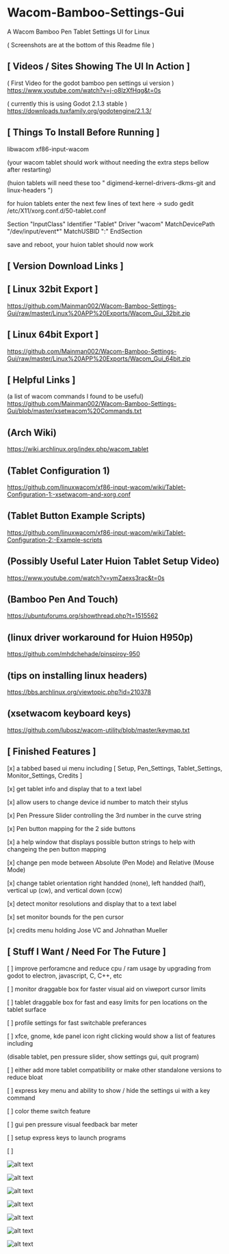 # Wacom-Bamboo-Settings-Gui
A Wacom Bamboo Pen Tablet Settings UI for Linux

( Screenshots are at the bottom of this Readme file )


[ Videos / Sites Showing The UI In Action  ]
-

( First Video for the godot bamboo pen settings ui version )
https://www.youtube.com/watch?v=j-o8lzXfHqg&t=0s

( currently this is using Godot 2.1.3 stable )
https://downloads.tuxfamily.org/godotengine/2.1.3/


[ Things To Install Before Running ]
-
libwacom xf86-input-wacom 

(your wacom tablet should work without needing the extra steps bellow after restarting)

(huion tablets will need these too " digimend-kernel-drivers-dkms-git and linux-headers ")

for huion tablets enter the next few lines of text here -> sudo gedit /etc/X11/xorg.conf.d/50-tablet.conf

Section "InputClass"
    Identifier "Tablet"
    Driver "wacom"
    MatchDevicePath "/dev/input/event*"
    MatchUSBID "<VID>:<PID>"
EndSection

save and reboot, your huion tablet should now work

[ Version Download Links ]
-

[ Linux 32bit Export ]
-
https://github.com/Mainman002/Wacom-Bamboo-Settings-Gui/raw/master/Linux%20APP%20Exports/Wacom_Gui_32bit.zip

[ Linux 64bit Export ]
-
https://github.com/Mainman002/Wacom-Bamboo-Settings-Gui/raw/master/Linux%20APP%20Exports/Wacom_Gui_64bit.zip

[ Helpful Links ]
-

(a list of wacom commands I found to be useful) https://github.com/Mainman002/Wacom-Bamboo-Settings-Gui/blob/master/xsetwacom%20Commands.txt

(Arch Wiki)
-
https://wiki.archlinux.org/index.php/wacom_tablet

(Tablet Configuration 1)
-
https://github.com/linuxwacom/xf86-input-wacom/wiki/Tablet-Configuration-1:-xsetwacom-and-xorg.conf

(Tablet Button Example Scripts)
-
https://github.com/linuxwacom/xf86-input-wacom/wiki/Tablet-Configuration-2:-Example-scripts

(Possibly Useful Later Huion Tablet Setup Video)
-
https://www.youtube.com/watch?v=ymZaexs3rac&t=0s

(Bamboo Pen And Touch)
-
https://ubuntuforums.org/showthread.php?t=1515562

(linux driver workaround for Huion H950p)
-
https://github.com/mhdchehade/pinspiroy-950

(tips on installing linux headers)
-
https://bbs.archlinux.org/viewtopic.php?id=210378

(xsetwacom keyboard keys)
-
https://github.com/lubosz/wacom-utility/blob/master/keymap.txt

[ Finished Features ]
-
[x] a tabbed based ui menu including [ Setup, Pen_Settings, Tablet_Settings, Monitor_Settings, Credits ]

[x] get tablet info and display that to a text label

[x] allow users to change device id number to match their stylus

[x] Pen Pressure Slider controlling the 3rd number in the curve string

[x] Pen button mapping for the 2 side buttons

[x] a help window that displays possible button strings to help with changeing the pen button mapping 

[x] change pen mode between Absolute (Pen Mode) and Relative (Mouse Mode)

[x] change tablet orientation right handded (none), left handded (half), vertical up (cw), and vertical down (ccw)

[x] detect monitor resolutions and display that to a text label

[x] set monitor bounds for the pen cursor

[x] credits menu holding Jose VC and Johnathan Mueller


[ Stuff I Want / Need For The Future ]
-
[ ] improve perforamcne and reduce cpu / ram usage by upgrading from godot to electron, javascript, C, C++, etc

[ ] monitor draggable box for faster visual aid on viweport cursor limits

[ ] tablet draggable box for fast and easy limits for pen locations on the tablet surface

[ ] profile settings for fast switchable preferances

[ ] xfce, gnome, kde panel icon right clicking would show a list of features including

(disable tablet, pen pressure slider, show settings gui, quit program)

[ ] either add more tablet compatibility or make other standalone versions to reduce bloat

[ ] express key menu and ability to show / hide the settings ui with a key command 

[ ] color theme switch feature

[ ] gui pen pressure visual feedback bar meter

[ ] setup express keys to launch programs

[ ]


![alt text](https://github.com/Mainman002/Wacom-Bamboo-Settings-Gui/blob/master/ScreenShots/1.png)

![alt text](https://github.com/Mainman002/Wacom-Bamboo-Settings-Gui/blob/master/ScreenShots/2.png)

![alt text](https://github.com/Mainman002/Wacom-Bamboo-Settings-Gui/blob/master/ScreenShots/3.png)

![alt text](https://github.com/Mainman002/Wacom-Bamboo-Settings-Gui/blob/master/ScreenShots/4.png)

![alt text](https://github.com/Mainman002/Wacom-Bamboo-Settings-Gui/blob/master/ScreenShots/5.png)

![alt text](https://github.com/Mainman002/Wacom-Bamboo-Settings-Gui/blob/master/ScreenShots/6.png)

![alt text](https://github.com/Mainman002/Wacom-Bamboo-Settings-Gui/blob/master/ScreenShots/7.png)


